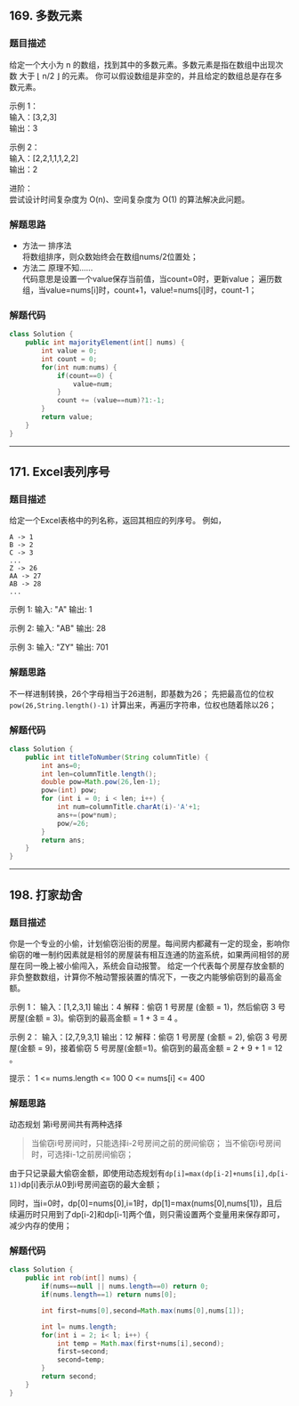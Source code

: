 ## 169. 多数元素
### **题目描述**
给定一个大小为 n 的数组，找到其中的多数元素。多数元素是指在数组中出现次数 大于 ⌊ n/2 ⌋ 的元素。
你可以假设数组是非空的，并且给定的数组总是存在多数元素。

示例 1：  
输入：[3,2,3]  
输出：3  

示例 2：  
输入：[2,2,1,1,1,2,2]  
输出：2  

进阶：  
尝试设计时间复杂度为 O(n)、空间复杂度为 O(1) 的算法解决此问题。
### **解题思路**
- 方法一
排序法  
将数组排序，则众数始终会在数组nums/2位置处；
- 方法二
原理不知......  
代码意思是设置一个value保存当前值，当count=0时，更新value；
遍历数组，当value=nums[i]时，count+1，value!=nums[i]时，count-1；
### **解题代码**
```java
class Solution {
    public int majorityElement(int[] nums) {
        int value = 0;
        int count = 0;
        for(int num:nums) {
            if(count==0) {
                value=num;
            }
            count += (value==num)?1:-1;
        }
        return value;
    }
}
```
------
## 171. Excel表列序号

### **题目描述**
给定一个Excel表格中的列名称，返回其相应的列序号。
例如，

    A -> 1
    B -> 2
    C -> 3
    ...
    Z -> 26
    AA -> 27
    AB -> 28 
    ...
示例 1:
输入: "A"
输出: 1

示例 2:
输入: "AB"
输出: 28

示例 3:
输入: "ZY"
输出: 701
### **解题思路**
不一样进制转换，26个字母相当于26进制，即基数为26；
先把最高位的位权
`pow(26,String.length()-1)`
计算出来，再遍历字符串，位权也随着除以26；
### **解题代码**
```java
class Solution {
    public int titleToNumber(String columnTitle) {
        int ans=0;
        int len=columnTitle.length();
        double pow=Math.pow(26,len-1);
        pow=(int) pow;
        for (int i = 0; i < len; i++) {
            int num=columnTitle.charAt(i)-'A'+1;
            ans+=(pow*num);
            pow/=26;
        }
        return ans;
    }
}
```
------
## 198. 打家劫舍
### **题目描述**
你是一个专业的小偷，计划偷窃沿街的房屋。每间房内都藏有一定的现金，影响你偷窃的唯一制约因素就是相邻的房屋装有相互连通的防盗系统，如果两间相邻的房屋在同一晚上被小偷闯入，系统会自动报警。
给定一个代表每个房屋存放金额的非负整数数组，计算你不触动警报装置的情况下，一夜之内能够偷窃到的最高金额。

示例 1：
输入：[1,2,3,1]
输出：4
解释：偷窃 1 号房屋 (金额 = 1)，然后偷窃 3 号房屋(金额 = 3)。偷窃到的最高金额 = 1 + 3 = 4 。

示例 2：
输入：[2,7,9,3,1]
输出：12
解释：偷窃 1 号房屋 (金额 = 2), 偷窃 3 号房屋(金额 = 9)，接着偷窃 5 号房屋(金额=1)。偷窃到的最高金额 = 2 + 9 + 1 = 12 。
 
提示：
1 <= nums.length <= 100
0 <= nums[i] <= 400

### **解题思路**
动态规划
第i号房间共有两种选择
>当偷窃i号房间时，只能选择i-2号房间之前的房间偷窃；
>当不偷窃i号房间时，可选择i-1之前房间偷窃；

由于只记录最大偷窃金额，即使用动态规划有`dp[i]=max(dp[i-2]+nums[i],dp[i-1])`dp[i]表示从0到i号房间盗窃的最大金额；

同时，当i=0时，dp[0]=nums[0],i=1时，dp[1]=max(nums[0],nums[1])，且后续遍历时只用到了dp[i-2]和dp[i-1]两个值，则只需设置两个变量用来保存即可，减少内存的使用；

### **解题代码**
```java
class Solution {
    public int rob(int[] nums) {
        if(nums==null || nums.length==0) return 0;
        if(nums.length==1) return nums[0];

        int first=nums[0],second=Math.max(nums[0],nums[1]);

        int l= nums.length;
        for(int i = 2; i< l; i++) {
            int temp = Math.max(first+nums[i],second);
            first=second;
            second=temp;
        }
        return second;   
    }
}
```
